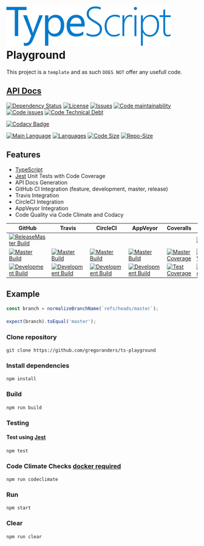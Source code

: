# [<img src="./typescript.svg" />][typescript-url] Playground

This project is a `template` and as such `DOES NOT` offer any usefull code.

## [API Docs](./docs/index.md)

[![Dependency Status][daviddm-image]][daviddm-url]
[![License][license-image]][license-url]
[![Issues][issues-image]][issues-url]
[![Code maintainability][code-maintainability-image]][code-maintainability-url] [![Code issues][code-issues-image]][code-issues-url] [![Code Technical Debt][code-tech-debt-image]][code-tech-debt-url]

[![Codacy Badge][codacy-imge]][codacy-url]

[![Main Language][language-image]][code-metric-url] [![Languages][languages-image]][code-metric-url] [![Code Size][code-size-image]][code-metric-url] [![Repo-Size][repo-size-image]][code-metric-url]

## Features

- [TypeScript][typescript-url]
- [Jest][jest-url] Unit Tests with Code Coverage
- API Docs Generation
- GitHub CI Integration (feature, development, master, release)
- Travis Integration
- CircleCI Integration
- AppVeyor Integration
- Code Quality via Code Climate and Codacy

| GitHub                                                           | Travis                                                       | CircleCI                                                         | AppVeyor                                                         | Coveralls                                                                  |                                                                              |
| ---------------------------------------------------------------- | ------------------------------------------------------------ | ---------------------------------------------------------------- | ---------------------------------------------------------------- | -------------------------------------------------------------------------- | ---------------------------------------------------------------------------- |
| [![ReleaseMaster Build][release-build-image]][release-url]       |                                                              |                                                                  |                                                                  |                                                                            | [![Release][release-image]][release-url]                                     |
| [![Master Build][master-build-image]][master-url]                | [![Master Build][travis-master-image]][travis-url]           | [![Master Build][circleci-master-image]][circleci-url]           | [![Master Build][appveyor-master-image]][appveyor-url]           | [![Master Coverage][master-coveralls-image]][master-coveralls-url]         | [![Master Version][master-version-image]][master-version-url]                |
| [![Development Build][development-build-image]][development-url] | [![Development Build][travis-development-image]][travis-url] | [![Development Build][circleci-development-image]][circleci-url] | [![Development Build][appveyor-development-image]][appveyor-url] | [![Test Coverage][development-coveralls-image]][development-coveralls-url] | [![Development Version][development-version-image]][development-version-url] |

## Example

```ts
const branch = normalizeBranchName(`refs/heads/master`);

expect(branch).toEqual('master');
```

### Clone repository

```
git clone https://github.com/gregoranders/ts-playground
```

### Install dependencies

```
npm install
```

### Build

```
npm run build
```

### Testing

#### Test using [Jest][jest-url]

```
npm test
```

### Code Climate Checks [docker required](docs/CODECLIMATE.md)

```
npm run codeclimate
```

### Run

```
npm start
```

### Clear

```
npm run clear
```

[release-url]: https://github.com/gregoranders/ts-playground/releases
[master-url]: https://github.com/gregoranders/ts-playground/tree/master
[development-url]: https://github.com/gregoranders/ts-playground/tree/development
[repository-url]: https://github.com/gregoranders/ts-playground
[code-metric-url]: https://github.com/gregoranders/ts-playground/search?l=TypeScript
[travis-url]: https://travis-ci.org/gregoranders/ts-playground
[travis-image]: https://travis-ci.org/gregoranders/ts-playground.svg?branch=master
[daviddm-url]: https://david-dm.org/gregoranders/ts-playground
[daviddm-image]: https://david-dm.org/gregoranders/ts-playground.svg?branch=master
[license-url]: https://github.com/gregoranders/ts-playground/blob/master/LICENSE
[license-image]: https://img.shields.io/github/license/gregoranders/ts-playground.svg
[master-version-url]: https://github.com/gregoranders/ts-playground/blob/master/package.json
[master-version-image]: https://img.shields.io/github/package-json/v/gregoranders/ts-playground/master
[development-version-url]: https://github.com/gregoranders/ts-playground/blob/development/package.json
[development-version-image]: https://img.shields.io/github/package-json/v/gregoranders/ts-playground/development
[issues-url]: https://github.com/gregoranders/ts-playground/issues
[issues-image]: https://img.shields.io/github/issues-raw/gregoranders/ts-playground.svg
[release-image]: https://img.shields.io/github/release/gregoranders/ts-playground
[release-build-image]: https://github.com/gregoranders/ts-playground/workflows/Release%20CI/badge.svg
[master-build-image]: https://github.com/gregoranders/ts-playground/workflows/Master%20CI/badge.svg
[development-build-image]: https://github.com/gregoranders/ts-playground/workflows/Development%20CI/badge.svg
[master-coveralls-url]: https://coveralls.io/github/gregoranders/ts-playground?branch=master
[master-coveralls-image]: https://img.shields.io/coveralls/github/gregoranders/ts-playground/master
[development-coveralls-image]: https://img.shields.io/coveralls/github/gregoranders/ts-playground/development
[development-coveralls-url]: https://coveralls.io/github/gregoranders/ts-playground?branch=development
[code-maintainability-url]: https://codeclimate.com/github/gregoranders/ts-playground/maintainability
[code-maintainability-image]: https://img.shields.io/codeclimate/maintainability/gregoranders/ts-playground
[code-issues-url]: https://codeclimate.com/github/gregoranders/ts-playground/maintainability
[code-issues-image]: https://img.shields.io/codeclimate/issues/gregoranders/ts-playground
[code-tech-debt-url]: https://codeclimate.com/github/gregoranders/ts-playground/maintainability
[code-tech-debt-image]: https://img.shields.io/codeclimate/tech-debt/gregoranders/ts-playground
[language-image]: https://img.shields.io/github/languages/top/gregoranders/ts-playground
[languages-image]: https://img.shields.io/github/languages/count/gregoranders/ts-playground
[code-size-image]: https://img.shields.io/github/languages/code-size/gregoranders/ts-playground
[repo-size-image]: https://img.shields.io/github/repo-size/gregoranders/ts-playground
[travis-url]: https://travis-ci.org/gregoranders/ts-playground
[travis-master-image]: https://travis-ci.org/gregoranders/ts-playground.svg?branch=master
[travis-development-image]: https://travis-ci.org/gregoranders/ts-playground.svg?branch=development
[circleci-url]: https://app.circleci.com/pipelines/github/gregoranders/ts-playground
[circleci-master-image]: https://img.shields.io/circleci/build/github/gregoranders/ts-playground/master
[circleci-development-image]: https://img.shields.io/circleci/build/github/gregoranders/ts-playground/development
[appveyor-url]: https://ci.appveyor.com/project/gregoranders/ts-playground
[appveyor-master-image]: https://img.shields.io/appveyor/build/gregoranders/ts-playground/master
[appveyor-development-image]: https://img.shields.io/appveyor/build/gregoranders/ts-playground/development
[typescript-url]: http://www.typescriptlang.org/
[jest-url]: https://jestjs.io/
[codacy-imge]: https://app.codacy.com/project/badge/Grade/ba567567ab7c45eeab91ca4fe03011d4
[codacy-url]: https://www.codacy.com/manual/gregoranders/ts-playground
